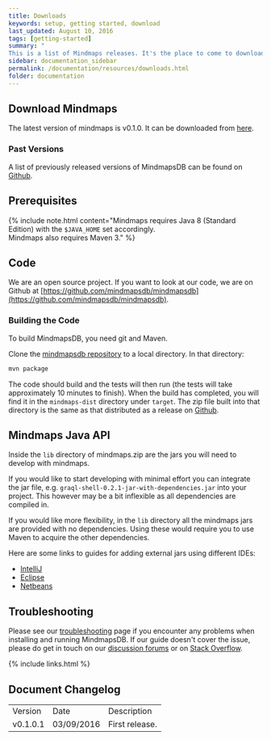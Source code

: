 ```yaml
---
title: Downloads
keywords: setup, getting started, download
last_updated: August 10, 2016
tags: [getting-started]
summary: "
This is a list of Mindmaps releases. It's the place to come to download the most recent versions of MindmapsDB."
sidebar: documentation_sidebar
permalink: /documentation/resources/downloads.html
folder: documentation
---
```



## Download Mindmaps

The latest version of mindmaps is v0.1.0.
It can be downloaded from [here](https://github.com/mindmapsdb/mindmapsdb/releases/download/v0.1.0-SNAPSHOT/mindmaps-dist-0.1.0-SNAPSHOT-dist.zip).


### Past Versions
A list of previously released versions of MindmapsDB can be found on [Github](https://github.com/mindmapsdb/mindmapsdb/releases).


## Prerequisites

{% include note.html content="Mindmaps requires Java 8 (Standard Edition) with the `$JAVA_HOME` set accordingly.   
Mindmaps also requires Maven 3." %}

## Code
We are an open source project. If you want to look at our code, we are on Github at [https://github.com/mindmapsdb/mindmapsdb](https://github.com/mindmapsdb/mindmapsdb).

### Building the Code

To build MindmapsDB, you need git and Maven.

Clone the [mindmapsdb repository](https://github.com/mindmapsdb/mindmapsdb) to a local directory.  In that directory:

```bash
mvn package
```

The code should build and the tests will then run (the tests will take approximately 10 minutes to finish). When the build has completed, you will find it in the `mindmaps-dist` directory under `target`. The zip file built into that directory is the same as that distributed as a release on [Github](https://github.com/mindmapsdb/mindmapsdb/releases).


## Mindmaps Java API

Inside the `lib` directory of mindmaps.zip are the jars you will need to
develop with mindmaps.

If you would like to start developing with minimal effort you can integrate the jar file, e.g.
`graql-shell-0.2.1-jar-with-dependencies.jar` into your project. This however
may be a bit inflexible as all dependencies are compiled in.

If you would like more flexibility, in the `lib` directory all the mindmaps
jars are provided with no dependencies. Using these would require you to use
Maven to acquire the other dependencies.

Here are some links to guides for adding external jars using different IDEs:

- [IntelliJ](https://www.jetbrains.com/help/idea/2016.1/configuring-module-dependencies-and-libraries.html)
- [Eclipse](http://www.tutorialspoint.com/eclipse/eclipse_java_build_path.htm)
- [Netbeans](http://oopbook.com/java-classpath-2/classpath-in-netbeans/)

## Troubleshooting
Please see our [troubleshooting](../troubleshooting/known-issues.html) page if you encounter any problems when installing and running MindmapsDB. If our guide doesn't cover the issue, please do get in touch on our [discussion forums](http://discuss.mindmaps.io) or on [Stack Overflow](http://www.stackoverflow.com).

{% include links.html %}

## Document Changelog  


<table>
    <tr>
        <td>Version</td>
        <td>Date</td>
        <td>Description</td>        
    </tr>
        <tr>
        <td>v0.1.0.1</td>
        <td>03/09/2016</td>
        <td>First release.</td>        
    </tr>

</table>
